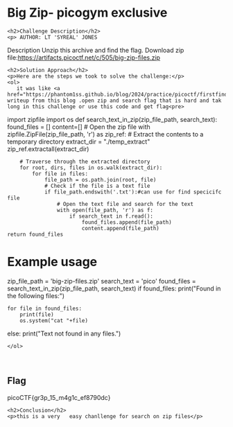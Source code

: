 
<!DOCTYPE html>
<html>
 
<body>
    <h1>Big Zip- picogym exclusive</h1>

    <h2>Challenge Description</h2>
    <p> AUTHOR: LT 'SYREAL' JONES

Description
Unzip this archive and find the flag.
Download zip file:https://artifacts.picoctf.net/c/505/big-zip-files.zip
</p>

    <h2>Solution Approach</h2>
    <p>Here are the steps we took to solve the challenge:</p>
    <ol>
       it was like <a href="https://phantom1ss.github.io/blog/2024/practice/picoctf/firstfind/writeup1.md">firstfind</a> writeup from this blog .open zip and search flag that is hard and tak long in this challenge or use this code and get flag<pre>
import zipfile
import os
def search_text_in_zip(zip_file_path, search_text):
    found_files = []
    content=[]
    # Open the zip file
    with zipfile.ZipFile(zip_file_path, 'r') as zip_ref:
        # Extract the contents to a temporary directory
        extract_dir = "./temp_extract"
        zip_ref.extractall(extract_dir)

        # Traverse through the extracted directory
        for root, dirs, files in os.walk(extract_dir):
            for file in files:
                file_path = os.path.join(root, file)
                # Check if the file is a text file
                if file_path.endswith('.txt'):#can use for find specicifc file
                    # Open the text file and search for the text
                    with open(file_path, 'r') as f:
                        if search_text in f.read():
                            found_files.append(file_path)
                            content.append(file_path)
    return found_files

# Example usage
zip_file_path = 'big-zip-files.zip'
search_text = 'pico'
found_files = search_text_in_zip(zip_file_path, search_text)
if found_files:
    print("Found in the following files:")
 
    for file in found_files:
        print(file)
        os.system("cat "+file)
else:
    print("Text not found in any files.")
</pre>
  
       
    
    </ol>
<br>
    <h2>Flag</h2>
    <p class="flag">picoCTF{gr3p_15_m4g1c_ef8790dc}
</p>

    <h2>Conclusion</h2>
    <p>this is a very   easy chanllenge for search on zip files</p>
</body>
</html>


